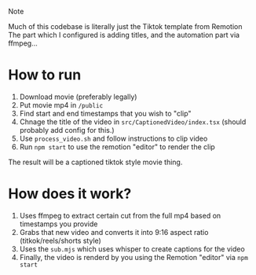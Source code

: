 > [!NOTE]  
> Much of this codebase is literally just the Tiktok template from Remotion
> The part which I configured is adding titles, and the automation part via ffmpeg...

# How to run

1. Download movie (preferably legally)
2. Put movie mp4 in `/public`
3. Find start and end timestamps that you wish to "clip"
4. Chnage the title of the video in `src/CaptionedVideo/index.tsx` (should probably add config for this.)
5. Use `process_video.sh` and follow instructions to clip video
6. Run `npm start` to use the remotion "editor" to render the clip

The result will be a captioned tiktok style movie thing.

# How does it work?

1. Uses ffmpeg to extract certain cut from the full mp4 based on timestamps you provide
2. Grabs that new video and converts it into 9:16 aspect ratio (titkok/reels/shorts style)
3. Uses the `sub.mjs` which uses whisper to create captions for the video
4. Finally, the video is renderd by you using the Remotion "editor" via `npm start`
